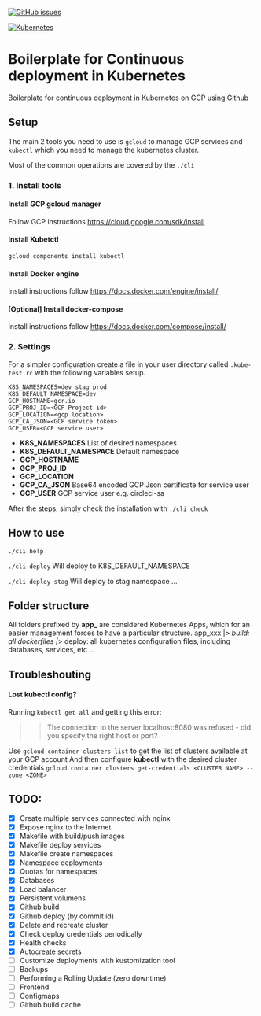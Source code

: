 [![GitHub issues](https://img.shields.io/github/issues/toloco/k8s-continuous-deployment?style=flat-square&message=ON)](https://github.com/toloco/k8s-continuous-deployment/issues)


[![Kubernetes](http://img.shields.io/static/v1?label=Kubernetes&color=green&style=flat-square&logo=kubernetes&message=ON)](https://kubernetes.io/)


Boilerplate for Continuous deployment in Kubernetes
===================================================
Boilerplate for continuous deployment in Kubernetes on GCP using Github

## Setup
The main 2 tools you need to use is `gcloud` to manage GCP services and `kubectl` which
you need to manage the kubernetes cluster.

Most of the common operations are covered by the `./cli`

### 1. Install tools
#### Install GCP gcloud manager
Follow GCP instructions https://cloud.google.com/sdk/install

#### Install Kubetctl
`gcloud components install kubectl`

#### Install Docker engine
Install instructions follow https://docs.docker.com/engine/install/

#### [Optional] Install docker-compose
Install instructions follow https://docs.docker.com/compose/install/


### 2. Settings
For a simpler configuration create a file in your user directory called `.kube-test.rc` with 
the following variables setup.
```
K8S_NAMESPACES=dev stag prod
K8S_DEFAULT_NAMESPACE=dev
GCP_HOSTNAME=gcr.io
GCP_PROJ_ID=<GCP Project id>
GCP_LOCATION=<gcp location>
GCP_CA_JSON=<GCP service token>
GCP_USER=<GCP service user>
```

* **K8S_NAMESPACES** List of desired namespaces
* **K8S_DEFAULT_NAMESPACE** Default namespace
* **GCP_HOSTNAME**
* **GCP_PROJ_ID**
* **GCP_LOCATION**
* **GCP_CA_JSON** Base64 encoded GCP Json certificate for service user
* **GCP_USER** GCP service user e.g. circleci-sa


After the steps, simply check the installation with  `./cli check`


## How to use
`./cli help`

`./cli deploy` Will deploy to K8S_DEFAULT_NAMESPACE

`./cli deploy stag` Will deploy to stag namespace
...

## Folder structure
All folders prefixed by **app_** are considered Kubernetes Apps, which for an easier management
forces to have a particular structure.
app_xxx
  |_> build: all dockerfiles
  |_> deploy: all kubernetes configuration files, including databases, services, etc
...


## Troubleshouting

#### Lost kubectl config?
Running `kubectl get all` and getting this error:
>> The connection to the server localhost:8080 was refused - did you specify the right host or port?

Use `gcloud container clusters list` to get the list of clusters available at your GCP account
And then configure **kubectl** with the desired cluster credentials
`gcloud container clusters get-credentials <CLUSTER NAME> --zone <ZONE>`




## TODO:
- [X] Create multiple services connected with nginx
- [X] Expose nginx to the Internet
- [X] Makefile with build/push images
- [X] Makefile deploy services
- [X] Makefile create namespaces
- [X] Namespace deployments
- [X] Quotas for namespaces
- [X] Databases
- [X] Load balancer
- [X] Persistent volumens
- [X] Github build
- [X] Github deploy (by commit id)
- [X] Delete and recreate cluster
- [X] Check deploy credentials periodically
- [X] Health checks
- [X] Autocreate secrets
- [ ] Customize deployments with kustomization tool
- [ ] Backups
- [ ] Performing a Rolling Update (zero downtime)
- [ ] Frontend
- [ ] Configmaps
- [ ] Github build cache
